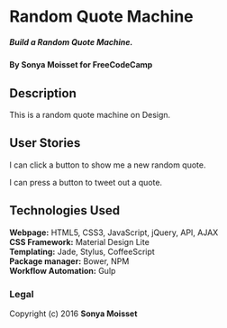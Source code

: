 # Random Quote Machine

##### Build a Random Quote Machine.

#### By Sonya Moisset for FreeCodeCamp

## Description

This is a random quote machine on Design.

## User Stories

I can click a button to show me a new random quote.

I can press a button to tweet out a quote.

## Technologies Used

**Webpage:** HTML5, CSS3, JavaScript, jQuery, API, AJAX    
**CSS Framework:** Material Design Lite    
**Templating:** Jade, Stylus, CoffeeScript   
**Package manager:** Bower, NPM    
**Workflow Automation:** Gulp   

### Legal

Copyright (c) 2016 **Sonya Moisset**
